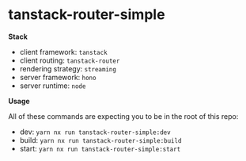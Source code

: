 # tanstack-router-simple

**Stack**

- client framework: `tanstack`
- client routing: `tanstack-router`
- rendering strategy: `streaming`
- server framework: `hono`
- server runtime: `node`

**Usage**

All of these commands are expecting you to be in the root of this repo:

- dev: `yarn nx run tanstack-router-simple:dev`
- build: `yarn nx run tanstack-router-simple:build`
- start: `yarn nx run tanstack-router-simple:start`

